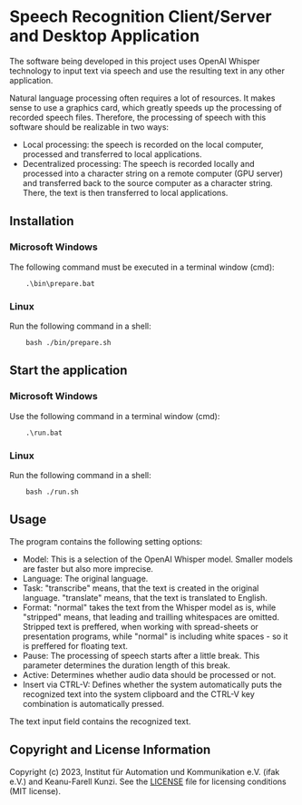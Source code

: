 # Speech Recognition Client/Server and Desktop Application

The software being developed in this project uses OpenAI Whisper technology to input text via speech and use the resulting text in any other application.

Natural language processing often requires a lot of resources. It makes sense to use a graphics card, which greatly speeds up the processing of recorded speech files. Therefore, the processing of speech with this software should be realizable in two ways:

- Local processing: the speech is recorded on the local computer, processed and transferred to local applications.
- Decentralized processing: The speech is recorded locally and processed into a character string on a remote computer (GPU server) and transferred back to the source computer as a character string. There, the text is then transferred to local applications.



## Installation

### Microsoft Windows

The following command must be executed in a terminal window (cmd):

```
    .\bin\prepare.bat
```

### Linux

Run the following command in a shell:

```
    bash ./bin/prepare.sh
```


## Start the application

### Microsoft Windows

Use the following command in a terminal window (cmd):

```
    .\run.bat
```

### Linux

Run the following command in a shell:

```
    bash ./run.sh
```


## Usage

The program contains the following setting options:

- Model: This is a selection of the OpenAI Whisper model. Smaller models are faster but also more imprecise.
- Language: The original language.
- Task: "transcribe" means, that the text is created in the original language. "translate" means, that the text is translated to English.
- Format: "normal" takes the text from the Whisper model as is, while "stripped" means, that leading and trailling whitespaces are omitted. Stripped text is preffered, when working with spread-sheets or presentation programs, while "normal" is including white spaces - so it is preffered for floating text.
- Pause: The processing of speech starts after a little break. This parameter determines the duration length of this break.
- Active: Determines whether audio data should be processed or not.
- Insert via CTRL-V: Defines whether the system automatically puts the recognized text into the system clipboard and the CTRL-V key combination is automatically pressed.

The text input field contains the recognized text.


## Copyright and License Information

Copyright (c) 2023, Institut für Automation und Kommunikation e.V. (ifak e.V.) and Keanu-Farell Kunzi.
See the [LICENSE](./LICENSE) file for licensing conditions (MIT license).